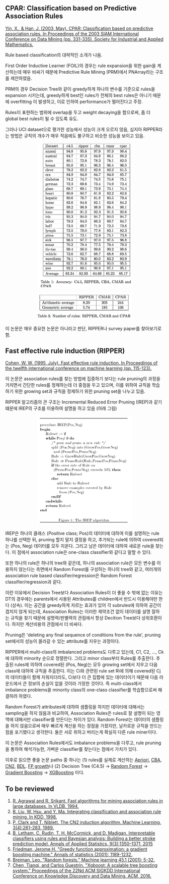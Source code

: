 ## CPAR: Classification based on Predictive Association Rules

[Yin, X., & Han, J. (2003, May). CPAR: Classification based on predictive association rules. In Proceedings of the 2003 SIAM International Conference on Data Mining (pp. 331-335). Society for Industrial and Applied Mathematics.][CPAR_2003]

Rule based classification의 대략적인 소개가 나옴. 

First Order Inductive Learner (FOIL)의 경우는 rule expansion을 위한 gain을 계산하는데 매우 비싸기 때문에 Predictive Rule Mining (PRM)에서 PNArray라는 구조를 제안하였음. 

PRM의 경우 Decision Tree와 같이 greedy하게 하나의 변수를 기준으로 rules을 expansion 시키는데, greedy하게 best인 rules가 전체의 best rules은 아니기 때문에 overfitting 이 발생하고, 이로 인하여 performance가 떨어진다고 주장. 

Rules이 표현하는 범위에 overlap을 두고 weight decaying을 함으로써, 좀 더 global best rules이 될 수 있도록 유도. 

그러나 UCI dataset으로 평가한 성능에서 성능이 크게 오르지 않음, 심지아 RIPPER라는 방법은 규칙의 개수가 매우 적음에도 불구하고 비슷한 성능을 보이고 있음. 

<p align="center"><img src="./figs/cpar_vs_ripper0.png" width="300"></p>
<p align="center"><img src="./figs/cpar_vs_ripper1.png" width="300"></p>

이 논문은 매우 중요한 논문은 아니라고 판단, RIPPER나 survey paper를 찾아보기로 함. 


## Fast effective rule induction (RIPPER)

[Cohen, W. W. (1995, July). Fast effective rule induction. In Proceedings of the twelfth international conference on machine learning (pp. 115-123).][RIPPER_1995]

이 논문은 association rules를 찾는 방법에 집중하기 보다는 rule pruning의 과정을 거치면서 간단한 rules를 정제하는데 더 중점을 두고 있으며, 이를 위하여 규칙을 학습하기 위한 growing set과 규칙을 정제하기 위한 pruning set을 나누고 있음. 

RIPPER 알고리즘의 큰 구조는 Incremental Reduced Error Pruning (IREP)과 같기 떄문에 IREP의 구조를 이용하여 설명을 하고 있음 (아래 그림)

<p align="center"><img src="./figs/ripper_irep.png" width="300"></p>

IREP은 하나의 클래스 (Positive class; Pos)의 데이터에 대하여 이를 설명하는 rule 하나를 선택한 뒤, pruning 할지 말지 결정을 하고, 추가되는 rule에 의하여 covered되는 (Pos, Neg) 데이터를 모두 지운다. 그리고 남은 데이터에 대하여 새로운 rule을 찾는다. 이 점에서 association rule은 one-class classifier와 같다고 말할 수 있다. 

또한 하나의 rule은 하나의 tree와 같은데, 하나의 association rule은 모든 변수를 이용하지 않는다는 측면에서 Random Forest를 구성하는 하나의 tree와 같고, 여러개의 association rule based classifier/regression은 Random Forest classifier/regression과 같다. 

이런 이유에서 Decision Tree보다 Association Rules이 더 좋을 수 밖에 없는 이유는 DT의 경우에는 parents에서 사용된 Attributes를 children에서 반드시 이용해야만 한다 (상속). 이는 공간을 greedy하게 자르는 효과가 있어 각 subrules에 의하여 공간이 겹치지 않게 되는데, Association Rules는 이러한 제약조건 없이 데이터를 설명 잘하는 규칙을 찾기 때문에 설명력/판별력의 관점에서 항상 Decition Tree보다 상위호환이다. 하지만 계산비용의 관점에서 더 비싸다. 

Pruning은 'deleting any final sequence of conditions from the rule', pruning set에서의 성능이 올라갈 수 있는 attribute를 지우는 과정이다. 

RIPPER에서 multi-class의 imbalanced problems도 다루고 있는데, C1, C2, ..., Ck에 대하여 minority 순으로 정렬한다. 그리고 minor class부터 Rules를 추출한다. 추출된 rules에 의하여 covered된 (Pos, Neg)는 모두 growing set에서 지우고 다음 class에 대하여 규칙을 추출한다. 이는 Ci와 관련된 rule set Ri에 의해 covered된 Cj의 데이터들이 함께 지워지더라도, Ci보다 더 큰 집합에 있는 데이터이기 때문에 다음 라운드에서 큰 정보의 손실이 없을 것이라 가정한 것이다. 즉 multi-class에서 imbalance problems을 minority class의 one-class classifier를 학습함으로써 해결하려 하였다. 

Random Forest가 attributes에 대하여 샘플링을 하지만 데이터에 대해서는 sampling을 하지 않음과 비교하여, Association Rules은 rules로 잘 설명이 되는 영역에 대해서만 classifier를 만든다는 차이가 있다. Random Forest는 데이터의 샘플링을 하지 않음으로써 매우 빠르게 계산을 하는 장점을 가졌지만, 날카로운 규칙을 만드는 점을 포기했다고 생각한다. 둘은 서로 취하고 버리는게 확실히 다른 rule miner이다. 

이 논문은 Association Rules에서도 imbalance problems을 다루고, rule pruning을 통하여 해석가능한, 가벼운 classifier를 찾는다는 점에서 가치가 있다. 

이후로 읽으면 좋을 논문 paths 중 하나는 (1) rules를 실제로 계산하는 [Apriori][APRIORI_1994], [CBA][CBA_1998], [CN2][CN2_1989], [BDL][BDL_2015]. [FP growth][FPGROW_2004]나 (2) Decision Tree (C4.5) -> [Random Forest][RF_2001] -> [Gradient Boosting][GB_2001] -> [XGBoosting][XGBOOST_2016] 이다.



## To be reviewed

1. [R. Agrawal and R. Srikant. Fast algorithms for mining association rules in large databases. In VLDB, 1994.][APRIORI_1994]
1. [B. Liu, W. Hsu, and Y. Ma. Integrating classification and association rule mining. In KDD, 1998.][CBA_1998]
1. [P. Clark and T. Niblett. The CN2 induction algorithm. Machine Learning, 3(4):261–283, 1989.][CN2_1989]
1. [B. Letham, C. Rudin, T. H. McCormick, and D. Madigan. Interpretable classifiers using rules and Bayesian analysis: Building a better stroke prediction model. Annals of Applied Statistics, 9(3):1350–1371, 2015][BDL_2015] 
1. [Friedman, Jerome H. "Greedy function approximation: a gradient boosting machine." Annals of statistics (2001): 1189-1232.][GB_2001]
1. [Breiman, Leo. "Random forests." Machine learning 45.1 (2001): 5-32.][RF_2001]
1. [Chen, Tianqi, and Carlos Guestrin. "Xgboost: A scalable tree boosting system." Proceedings of the 22Nd ACM SIGKDD International Conference on Knowledge Discovery and Data Mining. ACM, 2016.][XGBOOST_2016]
<!-- References
-->

[CPAR_2003]: https://www.researchgate.net/profile/Xiaoxin_Yin/publication/2560610_CPAR_Classification_based_on_Predictive_Association_Rules/links/54341fe70cf2bf1f1f27b8a6.pdf
[RIPPER_1995]: https://pdfs.semanticscholar.org/2d5f/21740caf3c834101060b7a6d505780a299dd.pdf
[APRIORI_1994]: http://www.vldb.org/conf/1994/P487.PDF
[CBA_1998]: https://www.aaai.org/Papers/KDD/1998/KDD98-012.pdf
[CN2_1989]: https://link.springer.com/article/10.1007/BF00116835
[BDL_2015]: https://arxiv.org/abs/1511.01644
[RF_2001]: https://link.springer.com/article/10.1023%2FA%3A1010933404324?LI=true
[GB_2001]: https://statweb.stanford.edu/~jhf/ftp/trebst.pdf
[XGBOOST_2016]: http://dl.acm.org/citation.cfm?id=2939785
[FPGROW_2004]: http://mleg.cse.sc.edu/edu/csce822/uploads/Main.ReadingList/DM_FPtree.pdf



